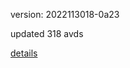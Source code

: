 version: 2022113018-0a23

updated 318 avds

[details](https://github.com/0x74f917491bfa7ebfa379/ali_avd_db/blob/master/change_log/2022/11/30/18/0a23.txt)